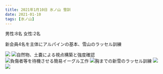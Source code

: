 ```yaml
---
title: 2021年1月10日 氷ノ山 雪訓
date: 2021-01-10
tags: [氷ノ山]
---
```


男性:8名
女性:2名

新会員4名を主体にアルパインの基本、雪山のラッセル訓練

![](/2021/01/10/20210110/1.jpg)
![自然物、土嚢による視点構築と強度確認](/2021/01/10/20210110/2.jpg)
![負傷者等を待機させる簡易イーグル工作](/2021/01/10/20210110/3.jpg)
![胸までの新雪のラッセル訓練](/2021/01/10/20210110/4.jpg)
![](/2021/01/10/20210110/5.jpg)
![](/2021/01/10/20210110/6.jpg)


